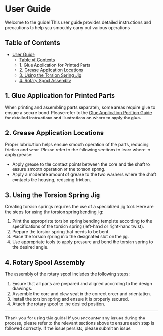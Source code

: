 # User Guide

Welcome to the guide! This user guide provides detailed instructions and precautions to help you smoothly carry out various operations.

## Table of Contents

- [User Guide](#user-guide)
  - [Table of Contents](#table-of-contents)
  - [1. Glue Application for Printed Parts](#1-glue-application-for-printed-parts)
  - [2. Grease Application Locations](#2-grease-application-locations)
  - [3. Using the Torsion Spring Jig](#3-using-the-torsion-spring-jig)
  - [4. Rotary Spool Assembly](#4-rotary-spool-assembly)

## 1. Glue Application for Printed Parts

When printing and assembling parts separately, some areas require glue to ensure a secure bond. Please refer to the [Glue Application Position Guide](./glue_application_positions.md) for detailed instructions and illustrations on where to apply the glue.

## 2. Grease Application Locations

Proper lubrication helps ensure smooth operation of the parts, reducing friction and wear. Please refer to the following sections to learn where to apply grease:

- Apply grease to the contact points between the core and the shaft to ensure smooth operation of the torsion spring.
- Apply a moderate amount of grease to the two washers where the shaft contacts the housing, reducing friction.

<!-- TODO: Add corresponding documentation. -->

## 3. Using the Torsion Spring Jig

Creating torsion springs requires the use of a specialized jig tool. Here are the steps for using the torsion spring bending jig:

1. Print the appropriate torsion spring bending template according to the specifications of the torsion spring (left-hand or right-hand twist).
2. Prepare the torsion spring that needs to be bent.
3. Place the torsion spring into the designated slot on the jig.
4. Use appropriate tools to apply pressure and bend the torsion spring to the desired angle.

<!-- TODO: Add corresponding documentation. -->

## 4. Rotary Spool Assembly

The assembly of the rotary spool includes the following steps:

1. Ensure that all parts are prepared and aligned according to the design drawings.
2. Assemble the core and claw seat in the correct order and orientation.
3. Install the torsion spring and ensure it is properly secured.
4. Attach the rotary spool to the desired position.

<!-- TODO: Add corresponding documentation. -->

---

Thank you for using this guide! If you encounter any issues during the process, please refer to the relevant sections above to ensure each step is followed correctly. If the issue persists, please submit an issue.
